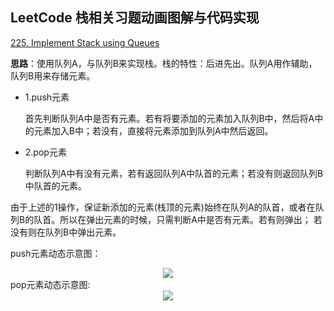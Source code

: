 ## LeetCode 栈相关习题动画图解与代码实现

[225. Implement Stack using Queues]

**思路**：使用队列A，与队列B来实现栈。栈的特性：后进先出。队列A用作辅助，队列B用来存储元素。
   
* 1.push元素

     首先判断队列A中是否有元素。若有将要添加的元素加入队列B中，然后将A中的元素加入B中；若没有，直接将元素添加到队列A中然后返回。
* 2.pop元素

    判断队列A中有没有元素，若有返回队列A中队首的元素；若没有则返回队列B中队首的元素。

由于上述的1操作，保证新添加的元素(栈顶的元素)始终在队列A的队首，或者在队列B的队首。所以在弹出元素的时候，只需判断A中是否有元素。若有则弹出；
若没有则在队列B中弹出元素。

push元素动态示意图：
 <div align="center">
    <img src="https://github.com/FunCheney/data-structure/blob/master/src/main/java/com/fchen/datastructure/linkedlist/image/.jpg">
 </div>
pop元素动态示意图:
 <div align="center">
    <img src="https://github.com/FunCheney/data-structure/blob/master/src/main/java/com/fchen/datastructure/linkedlist/image/.jpg">
 </div>





[225. Implement Stack using Queues]:https://leetcode.com/problems/implement-stack-using-queues/